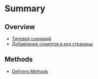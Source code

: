 # Summary

## Overview

* [Типовой сценарий](README.md#test)
* [Добавление скриптов в код страницы](README.md#test1)

## Methods

* [Defining Methods](methods.md)



